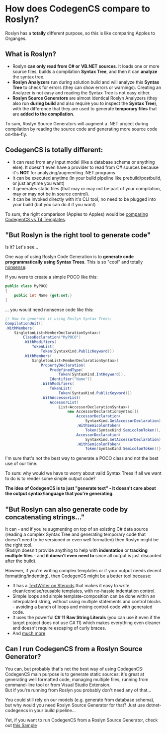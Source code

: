 # How does CodegenCS compare to Roslyn?

Roslyn has a **totally** different purpose, so this is like comparing Apples to Organges.

## What is Roslyn?

- Roslyn **can only read from C# or** **VB.NET** **sources**. It loads one or more source files, builds a compilation **Syntax Tree**, and then it can **analyze** the syntax tree.  
- **Roslyn Analyzers** run during solution build and will analyze this **Syntax Tree** to check for errors (they can show errors or warnings). Creating an Analyzer is not easy and reading the Syntax Tree is not easy either.  
 - **Roslyn Source Generators** are almost identical Roslyn Analyzers (they also run **during build** and also require you to inspect the **Syntax Tree**), with the difference that they are used to generate **temporary files** that are **added to the compilation**.  
 
 To sum, Roslyn Source Generators will augment a .NET project during compilation by reading the source code and generating more source code on-the-fly.

## CodegenCS is totally different:

- It can read from any input model (like a database schema or anything else).
  It doesn't even have a provider to read from C# sources because it's **NOT** for analyzing/augmenting .NET programs
- It can be executed anytime (in your build pipeline like prebuild/postbuild, or just anytime you want)
- It generates static files (that may or may not be part of your compilation, may or may not be in source control).   
- It can be invoked directly with it's CLI tool, no need to be plugged into your build (but you can do it if you want)

To sum, the right comparison (Apples to Apples) would be [comparing CodegenCS vs T4 Templates](Comparison-T4.md).

## "But Roslyn is the right tool to generate code"

Is it? Let's see...

One way of using Roslyn Code Generation is to **generate code programmatically using Syntax Trees**. This is so "cool" and totally [nonsense](https://www.reddit.com/r/dotnet/comments/t3ds4m/why_is_noone_using_roslyn_tokenbased_code/).

If you were to create a simple POCO like this:

```cs
public class MyPOCO  
{  
    public int Name {get;set;}  
}
```

... you would need nonsense code like this:
```cs
// How to generate it using Roslyn Syntax Trees:
CompilationUnit()
.WithMembers(
    SingletonList<MemberDeclarationSyntax>(
        ClassDeclaration("MyPOCO")
        .WithModifiers(
            TokenList(
                Token(SyntaxKind.PublicKeyword)))
        .WithMembers(
            SingletonList<MemberDeclarationSyntax>(
                PropertyDeclaration(
                    PredefinedType(
                        Token(SyntaxKind.IntKeyword)),
                    Identifier("Name"))
                .WithModifiers(
                    TokenList(
                        Token(SyntaxKind.PublicKeyword)))
                .WithAccessorList(
                    AccessorList(
                        List<AccessorDeclarationSyntax>(
                            new AccessorDeclarationSyntax[]{
                                AccessorDeclaration(
                                    SyntaxKind.GetAccessorDeclaration)
                                .WithSemicolonToken(
                                    Token(SyntaxKind.SemicolonToken)),
                                AccessorDeclaration(
                                    SyntaxKind.SetAccessorDeclaration)
                                .WithSemicolonToken(
                                    Token(SyntaxKind.SemicolonToken))})))))))
```

I'm sure that's not the best way to generate a POCO class and not the best use of our time.

To sum: why would we have to worry about valid Syntax Trees if all we want to do is to render some simple output code?   

**The idea of CodegenCS is to just "generate text" - it doesn't care about the output syntax/language that you're generating**.

## "But Roslyn can also generate code by concatenating strings..."

It can - and if you're augmenting on top of an existing C# data source (reading a complex Syntax Tree and generating temporary code that doesn't need to be versioned or even well formatted) then Roslyn might be the right tool.  
(Roslyn doesn't provide anything to help with **indentation** or **tracking multiple files** - and **it doesn't even need to** since all output is just discarded after the build).

However, if you're writing complex templates or if your output needs decent formatting/indenting), then CodegenCS might be a better tool because:
- It has a [TextWriter on Steroids](https://github.com/CodegenCS/CodegenCS/tree/master/src/Core/CodegenCS) that makes it easy to write clean/concise/reusable templates, with no-hassle indentation control. 
- Simple loops and simple template-composition can be done within an interpolated string, without using multiple statements and control blocks - avoiding a bunch of loops and mixing control-code with generated code. 
- It uses the powerful **C# 11 Raw String Literals** (you can use it even if the target project does not use C# 11) which makes everything even cleaner and doesn't require escaping of curly braces.
- And [much more](https://github.com/CodegenCS/CodegenCS/tree/master/src/Core/CodegenCS)

## Can I run CodegenCS from a Roslyn Source Generator?

You can, but probably that's not the best way of using CodegenCS:  
CodegenCS main purpose is to generate static sources: it's great at generating well formatted code, managing multiple files, running from command-line tool or from Visual Studio Extension.  
But if you're running from Roslyn you probably don't need any of that...

You could still rely on our models (e.g. generate from database schema), but why would you need Roslyn Source Generator for that? Just use dotnet-codegencs in your build pipeline...

Yet, if you want to run CodegenCS from a Roslyn Source Generator, check out [this Sample](https://github.com/CodegenCS/Samples/tree/main/src/SampleSourceGenerator.SimplePocos)